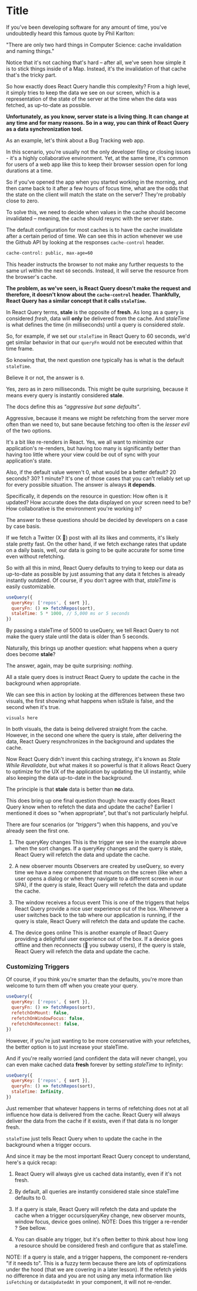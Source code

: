 # Title

If you've been developing software for any amount of time, you've undoubtedly heard this famous quote by Phil Karlton:

"There are only two hard things in Computer Science: cache invalidation and naming things."

Notice that it's not caching that's hard – after all, we've seen how simple it is to stick things inside of a Map. Instead, it's the invalidation of that cache that's the tricky part.

So how exactly does React Query handle this complexity? From a high level, it simply tries to keep the data we see on our screen, which is a representation of the state of the server at the time when the data was fetched, as up-to-date as possible.

**Unfortunately, as you know, server state is a living thing. It can change at any time and for many reasons. So in a way, you can think of React Query as a data synchronization tool.**

As an example, let's think about a Bug Tracking web app.

In this scenario, you're usually not the only developer filing or closing issues - it's a highly collaborative environment. Yet, at the same time, it's common for users of a web app like this to keep their browser session open for long durations at a time.

So if you've opened the app when you started working in the morning, and then came back to it after a few hours of focus time, what are the odds that the state on the client will match the state on the server? They're probably close to zero.

To solve this, we need to decide when values in the cache should become invalidated – meaning, the cache should resync with the server state.

The default configuration for most caches is to have the cache invalidate after a certain period of time. We can see this in action whenever we use the Github API by looking at the responses `cache-control` header.

```bash
cache-control: public, max-age=60
```

This header instructs the browser to not make any further requests to the same url within the next `60` seconds. Instead, it will serve the resource from the browser's cache.

**The problem, as we've seen, is React Query doesn't make the request and therefore, it doesn't know about the `cache-control` header. Thankfully, React Query has a similar concept that it calls `staleTime`.**

In React Query terms, **stale** is the opposite of **fresh**. As long as a query is considered _fresh_, data will **only** be delivered from the cache. And _staleTime_ is what defines the time (in milliseconds) until a query is considered _stale_.

So, for example, if we set our `staleTime` in React Query to 60 seconds, we'd get similar behavior in that our `queryFn` would not be executed within that time frame.

So knowing that, the next question one typically has is what is the default `staleTime`.

Believe it or not, the answer is `0`.

Yes, zero as in zero milliseconds. This might be quite surprising, because it means every query is instantly considered **stale**.

The docs define this as _"aggressive but sane defaults"_.

Aggressive, because it means we might be refetching from the server more often than we need to, but sane because fetching too often is the _lesser evil_ of the two options.

It's a bit like re-renders in React. Yes, we all want to minimize our application's re-renders, but having too many is significantly better than having too little where your view could be out of sync with your application's state.

Also, if the default value weren't 0, what would be a better default? 20 seconds? 30? 1 minute? It's one of those cases that you can't reliably set up for every possible situation. The answer is always **it depends**.

Specifically, it depends on the resource in question: How often is it updated? How accurate does the data displayed on your screen need to be? How collaborative is the environment you're working in?

The answer to these questions should be decided by developers on a case by case basis.

If we fetch a Twitter (X 🫥) post with all its likes and comments, it's likely stale pretty fast. On the other hand, if we fetch exchange rates that update on a daily basis, well, our data is going to be quite accurate for some time even without refetching.

So with all this in mind, React Query defaults to trying to keep our data as up-to-date as possible by just assuming that any data it fetches is already instantly outdated. Of course, if you don't agree with that, _staleTime_ is easily customizable.

```js
useQuery({
  queryKey: ['repos', { sort }],
  queryFn: () => fetchRepos(sort),
  staleTime: 5 * 1000, // 5,000 ms or 5 seconds
})
```

By passing a staleTime of 5000 to useQuery, we tell React Query to not make the query stale until the data is older than 5 seconds.

Naturally, this brings up another question: what happens when a query does become **stale**?

The answer, again, may be quite surprising: _nothing_.

All a stale query does is instruct React Query to update the cache in the background when appropriate.

We can see this in action by looking at the differences between these two visuals, the first showing what happens when isStale is false, and the second when it's true.

```
visuals here
```

In both visuals, the data is being delivered straight from the cache. However, in the second one where the query is stale, after delivering the data, React Query resynchronizes in the background and updates the cache.

Now React Query didn't invent this caching strategy, it's known as _Stale While Revalidate_, but what makes it so powerful is that it allows React Query to optimize for the UX of the application by updating the UI instantly, while also keeping the data up-to-date in the background.

The principle is that **stale** data is better than **no** data.

This does bring up one final question though: how exactly does React Query know when to refetch the data and update the cache? Earlier I mentioned it does so "when appropriate", but that's not particularly helpful.

There are four scenarios (or _"triggers"_) when this happens, and you've already seen the first one.

1. The queryKey changes
   This is the trigger we see in the example above when the sort changes. If a queryKey changes and the query is stale, React Query will refetch the data and update the cache.

2. A new observer mounts
   Observers are created by useQuery, so every time we have a new component that mounts on the screen (like when a user opens a dialog or when they navigate to a different screen in our SPA), if the query is stale, React Query will refetch the data and update the cache.

3. The window receives a focus event
   This is one of the triggers that helps React Query provide a nice user experience out of the box. Whenever a user switches back to the tab where our application is running, if the query is stale, React Query will refetch the data and update the cache.

4. The device goes online
   This is another example of React Query providing a delightful user experience out of the box. If a device goes offline and then reconnects (👋 you subway users), if the query is stale, React Query will refetch the data and update the cache.

### Customizing Triggers

Of course, if you think you're smarter than the defaults, you're more than welcome to turn them off when you create your query.

```js
useQuery({
  queryKey: ['repos', { sort }],
  queryFn: () => fetchRepos(sort),
  refetchOnMount: false,
  refetchOnWindowFocus: false,
  refetchOnReconnect: false,
})
```

However, if you're just wanting to be more conservative with your refetches, the better option is to just increase your staleTime.

And if you're really worried (and confident the data will never change), you can even make cached data **fresh** forever by setting _staleTime_ to _Infinity_:

```js
useQuery({
  queryKey: ['repos', { sort }],
  queryFn: () => fetchRepos(sort),
  staleTime: Infinity,
})
```

Just remember that whatever happens in terms of refetching does not at all influence how data is delivered from the cache. React Query will always deliver the data from the cache if it exists, even if that data is no longer fresh.

`staleTime` just tells React Query when to update the cache in the background when a trigger occurs.

And since it may be the most important React Query concept to understand, here's a quick recap:

1. React Query will always give us cached data instantly, even if it's not fresh.

2. By default, all queries are instantly considered stale since staleTime defaults to 0.

3. If a query is stale, React Query will refetch the data and update the cache when a trigger occurs(queryKey change, new observer mounts, window focus, device goes online). NOTE: Does this trigger a re-render ? See bellow.

4. You can disable any trigger, but it's often better to think about how long a resource should be considered fresh and configure that as staleTime.

NOTE: If a query is stale, and a trigger happens, the component re-renders "if it needs to". This is a fuzzy term because there are lots of optimizations under the hood (that we are covering in a later lesson). If the refetch yields no difference in data and you are not using any meta information like `isFetching` or `dataUpdatedAt` in your component, it will not re-render.
